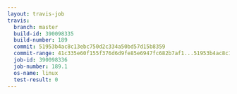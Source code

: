 ```yaml
---
layout: travis-job
travis:
  branch: master
  build-id: 390098335
  build-number: 189
  commit: 51953b4ac8c13ebc750d2c334a50bd57d15b8359
  commit-range: 41c335e60f155f376d6d9fe85e6947fc682b7af1...51953b4ac8c13ebc750d2c334a50bd57d15b8359
  job-id: 390098336
  job-number: 189.1
  os-name: linux
  test-result: 0
---
```

